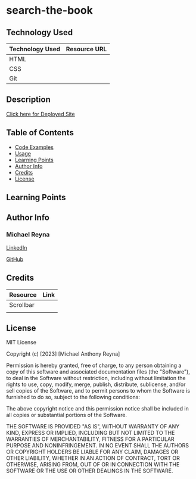 # search-the-book
## Technology Used

| Technology Used         | Resource URL           | 
| ------------- |:-------------:| 
| HTML    |  | 
| CSS     |       |   
| Git |      |  

## Description

[Click here for Deployed Site]()




## Table of Contents 
* [Code Examples](#code-examples)
* [Usage](#usage)
* [Learning Points](#learning-points)
* [Author Info](#author-info)
* [Credits](#credits)
* [License](#license)

## Learning Points



## Author Info

### Michael Reyna
[LinkedIn]()

[GitHub]()
## Credits 

|Resource | Link |
|-------|:-------:|
|Scrollbar |  |
|      |    |
## License
MIT License

Copyright (c) [2023] [Michael Anthony Reyna]

Permission is hereby granted, free of charge, to any person obtaining a copy
of this software and associated documentation files (the "Software"), to deal
in the Software without restriction, including without limitation the rights
to use, copy, modify, merge, publish, distribute, sublicense, and/or sell
copies of the Software, and to permit persons to whom the Software is
furnished to do so, subject to the following conditions:

The above copyright notice and this permission notice shall be included in all
copies or substantial portions of the Software.

THE SOFTWARE IS PROVIDED "AS IS", WITHOUT WARRANTY OF ANY KIND, EXPRESS OR
IMPLIED, INCLUDING BUT NOT LIMITED TO THE WARRANTIES OF MERCHANTABILITY,
FITNESS FOR A PARTICULAR PURPOSE AND NONINFRINGEMENT. IN NO EVENT SHALL THE
AUTHORS OR COPYRIGHT HOLDERS BE LIABLE FOR ANY CLAIM, DAMAGES OR OTHER
LIABILITY, WHETHER IN AN ACTION OF CONTRACT, TORT OR OTHERWISE, ARISING FROM,
OUT OF OR IN CONNECTION WITH THE SOFTWARE OR THE USE OR OTHER DEALINGS IN THE
SOFTWARE.